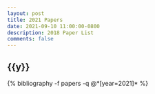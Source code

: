 ```yaml
---
layout: post
title: 2021 Papers
date: 2021-09-10 11:00:00-0800
description: 2018 Paper List
comments: false
---
```


<div class="publications">


  <h2 class="year">{{y}}</h2>
  {% bibliography -f papers -q @*[year=2021]* %}

</div>

